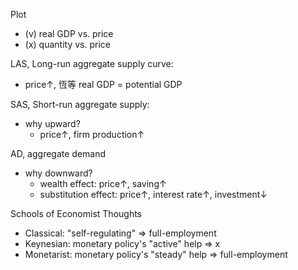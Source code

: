 
Plot
- (v) real GDP vs. price
- (x) quantity vs. price

LAS, Long-run aggregate supply curve:
- price↑, 恆等 real GDP = potential GDP

SAS, Short-run aggregate supply:
- why upward?
	- price↑, firm production↑

AD, aggregate demand
- why downward?
	- wealth effect: price↑, saving↑
	- substitution effect: price↑, interest rate↑, investment↓

Schools of Economist Thoughts
- Classical:  "self-regulating" => full-employment
- Keynesian:  monetary policy's "active" help => x
- Monetarist: monetary policy's "steady" help => full-employment
